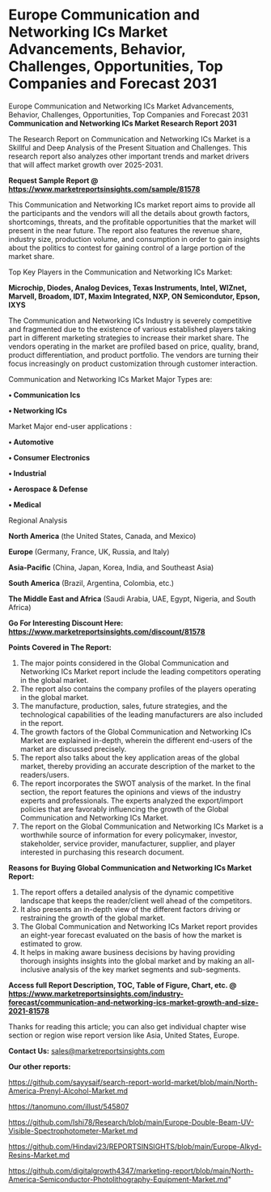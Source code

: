 # Europe Communication and Networking ICs Market Advancements, Behavior, Challenges, Opportunities, Top Companies and Forecast 2031
 Europe Communication and Networking ICs Market Advancements, Behavior, Challenges, Opportunities, Top Companies and Forecast 2031
<strong>Communication and Networking ICs Market Research Report 2031</strong>

The Research Report on Communication and Networking ICs Market is a Skillful and Deep Analysis of the Present Situation and Challenges. This research report also analyzes other important trends and market drivers that will affect market growth over 2025-2031.

<strong>Request Sample Report @ <a href=https://www.marketreportsinsights.com/sample/81578>https://www.marketreportsinsights.com/sample/81578</a></strong>

This Communication and Networking ICs market report aims to provide all the participants and the vendors will all the details about growth factors, shortcomings, threats, and the profitable opportunities that the market will present in the near future. The report also features the revenue share, industry size, production volume, and consumption in order to gain insights about the politics to contest for gaining control of a large portion of the market share.

Top Key Players in the Communication and Networking ICs Market:

<strong>Microchip, Diodes, Analog Devices, Texas Instruments, Intel, WIZnet, Marvell, Broadom, IDT, Maxim Integrated, NXP, ON Semicondutor, Epson, IXYS</strong>

The Communication and Networking ICs Industry is severely competitive and fragmented due to the existence of various established players taking part in different marketing strategies to increase their market share. The vendors operating in the market are profiled based on price, quality, brand, product differentiation, and product portfolio. The vendors are turning their focus increasingly on product customization through customer interaction.

Communication and Networking ICs Market Major Types are:

<strong>• Communication Ics

• Networking ICs</strong>

Market Major end-user applications :

<strong>• Automotive 

• Consumer Electronics

• Industrial

• Aerospace & Defense

• Medical</strong>

Regional Analysis

</u><strong><b>North America</b></strong> (the United States, Canada, and Mexico)

<strong><b>Europe </b></strong>(Germany, France, UK, Russia, and Italy)

<strong><b>Asia-Pacific</b></strong> (China, Japan, Korea, India, and Southeast Asia)

<strong><b>South America</b></strong> (Brazil, Argentina, Colombia, etc.)

<strong><b>The Middle East and Africa</b></strong> (Saudi Arabia, UAE, Egypt, Nigeria, and South Africa)

<strong>Go For Interesting Discount Here: <a href=https://www.marketreportsinsights.com/discount/81578>https://www.marketreportsinsights.com/discount/81578</a></strong>

<strong>Points Covered in The Report:</strong>
<ol>
  <li>The major points considered in the Global Communication and Networking ICs Market report include the leading competitors operating in the global market.</li>
  <li>The report also contains the company profiles of the players operating in the global market.</li>
  <li>The manufacture, production, sales, future strategies, and the technological capabilities of the leading manufacturers are also included in the report.</li>
  <li>The growth factors of the Global Communication and Networking ICs Market are explained in-depth, wherein the different end-users of the market are discussed precisely.</li>
  <li>The report also talks about the key application areas of the global market, thereby providing an accurate description of the market to the readers/users.</li>
  <li>The report incorporates the SWOT analysis of the market. In the final section, the report features the opinions and views of the industry experts and professionals. The experts analyzed the export/import policies that are favorably influencing the growth of the Global Communication and Networking ICs Market.</li>
  <li>The report on the Global Communication and Networking ICs Market is a worthwhile source of information for every policymaker, investor, stakeholder, service provider, manufacturer, supplier, and player interested in purchasing this research document.</li>
</ol>
<strong>Reasons for Buying Global Communication and Networking ICs Market Report:</strong>

<ol>
  <li>The report offers a detailed analysis of the dynamic competitive landscape that keeps the reader/client well ahead of the competitors.</li>
  <li>It also presents an in-depth view of the different factors driving or restraining the growth of the global market.</li>
  <li>The Global Communication and Networking ICs Market report provides an eight-year forecast evaluated on the basis of how the market is estimated to grow.</li>
  <li>It helps in making aware business decisions by having providing thorough insights insights into the global market and by making an all-inclusive analysis of the key market segments and sub-segments.</li>
</ol>
<strong>Access full Report Description, TOC, Table of Figure, Chart, etc. @ <a href=https://www.marketreportsinsights.com/industry-forecast/communication-and-networking-ics-market-growth-and-size-2021-81578>https://www.marketreportsinsights.com/industry-forecast/communication-and-networking-ics-market-growth-and-size-2021-81578</a></strong>


Thanks for reading this article; you can also get individual chapter wise section or region wise report version like Asia, United States, Europe.

<strong>Contact Us:</strong>
sales@marketreportsinsights.com

<strong>Our other reports:</strong>

<a href=https://github.com/sayysaif/search-report-world-market/blob/main/North-America-Prenyl-Alcohol-Market.md>https://github.com/sayysaif/search-report-world-market/blob/main/North-America-Prenyl-Alcohol-Market.md</a>

<a href=https://tanomuno.com/illust/545807>https://tanomuno.com/illust/545807</a>

<a href=https://github.com/Ishi78/Research/blob/main/Europe-Double-Beam-UV-Visible-Spectrophotometer-Market.md>https://github.com/Ishi78/Research/blob/main/Europe-Double-Beam-UV-Visible-Spectrophotometer-Market.md</a>

<a href=https://github.com/Hindavi23/REPORTSINSIGHTS/blob/main/Europe-Alkyd-Resins-Market.md>https://github.com/Hindavi23/REPORTSINSIGHTS/blob/main/Europe-Alkyd-Resins-Market.md</a>

<a href=https://github.com/digitalgrowth4347/marketing-report/blob/main/North-America-Semiconductor-Photolithography-Equipment-Market.md>https://github.com/digitalgrowth4347/marketing-report/blob/main/North-America-Semiconductor-Photolithography-Equipment-Market.md</a>"
